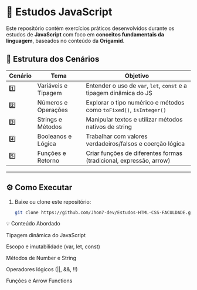 # 📘 Estudos JavaScript

Este repositório contém exercícios práticos desenvolvidos durante os estudos de **JavaScript** com foco em **conceitos fundamentais da linguagem**, baseados no conteúdo da **Origamid**.

## 🧩 Estrutura dos Cenários

| Cenário | Tema | Objetivo |
|----------|------|----------|
| 1️⃣ | Variáveis e Tipagem | Entender o uso de `var`, `let`, `const` e a tipagem dinâmica do JS |
| 2️⃣ | Números e Operações | Explorar o tipo numérico e métodos como `toFixed()`, `isInteger()` |
| 3️⃣ | Strings e Métodos | Manipular textos e utilizar métodos nativos de string |
| 4️⃣ | Booleanos e Lógica | Trabalhar com valores verdadeiros/falsos e coerção lógica |
| 5️⃣ | Funções e Retorno | Criar funções de diferentes formas (tradicional, expressão, arrow) |

---

## ⚙️ Como Executar

1. Baixe ou clone este repositório:
   ```bash
   git clone https://github.com/Jhon7-dev/Estudos-HTML-CSS-FACULDADE.git
💡 Conteúdo Abordado

Tipagem dinâmica do JavaScript

Escopo e imutabilidade (var, let, const)

Métodos de Number e String

Operadores lógicos (||, &&, !!)

Funções e Arrow Functions